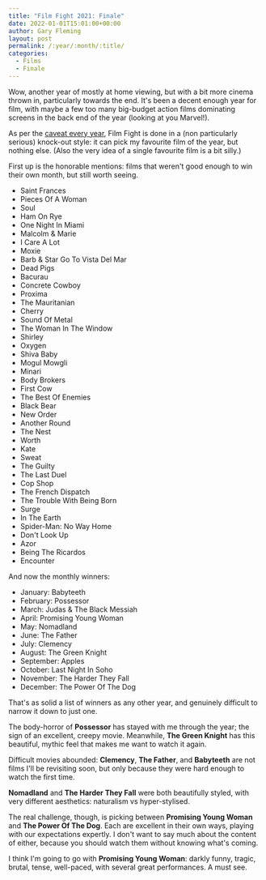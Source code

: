 ```yaml
---
title: "Film Fight 2021: Finale"
date: 2022-01-01T15:01:00+00:00
author: Gary Fleming
layout: post
permalink: /:year/:month/:title/
categories:
  - Films
  - Finale
---
```


Wow, another year of mostly at home viewing, but with a bit more cinema thrown in, particularly towards the end. It's been a decent enough year for film, with maybe a few too many big-budget action films dominating screens in the back end of the year (looking at you Marvel!).

As per the [caveat every year](hhttps://solitude.vkps.co.uk/2021/01/film-fight-2020-finale/), Film Fight is done in a (non particularly serious) knock-out style: it can pick my favourite film of the year, but nothing else. (Also the very idea of a single favourite film is a bit silly.)

First up is the honorable mentions: films that weren't good enough to win their own month, but still worth seeing.

* Saint Frances
* Pieces Of A Woman
* Soul
* Ham On Rye
* One Night In Miami
* Malcolm & Marie
* I Care A Lot
* Moxie
* Barb & Star Go To Vista Del Mar
* Dead Pigs
* Bacurau
* Concrete Cowboy
* Proxima
* The Mauritanian
* Cherry
* Sound Of Metal
* The Woman In The Window
* Shirley
* Oxygen
* Shiva Baby
* Mogul Mowgli
* Minari
* Body Brokers
* First Cow
* The Best Of Enemies
* Black Bear
* New Order
* Another Round
* The Nest
* Worth
* Kate
* Sweat
* The Guilty
* The Last Duel
* Cop Shop
* The French Dispatch
* The Trouble With Being Born
* Surge
* In The Earth
* Spider-Man: No Way Home
* Don't Look Up
* Azor
* Being The Ricardos
* Encounter


And now the monthly winners:

* January: Babyteeth
* February: Possessor
* March: Judas & The Black Messiah
* April: Promising Young Woman
* May: Nomadland
* June: The Father
* July: Clemency
* August: The Green Knight
* September: Apples
* October: Last Night In Soho
* November: The Harder They Fall
* December: The Power Of The Dog

That's as solid a list of winners as any other year, and genuinely difficult to narrow it down to just one.

The body-horror of **Possessor** has stayed with me through the year; the sign of an excellent, creepy movie. Meanwhile, **The Green Knight** has this beautiful, mythic feel that makes me want to watch it again.

Difficult movies abounded: **Clemency**, **The Father**, and **Babyteeth** are not films I'll be revisiting soon, but only because they were hard enough to watch the first time.

**Nomadland** and **The Harder They Fall** were both beautifully styled, with very different aesthetics: naturalism vs hyper-stylised.

The real challenge, though, is picking between **Promising Young Woman** and **The Power Of The Dog**. Each are excellent in their own ways, playing with our expectations expertly. I don't want to say much about the content of either, because you should watch them without knowing what's coming.

I think I'm going to go with **Promising Young Woman**: darkly funny, tragic, brutal, tense, well-paced, with several great performances. A must see.